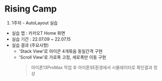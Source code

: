 # Rising Camp


1. 1주차 - AutoLayout 실습
  * 실습 앱 : 카카오T Home 화면
  * 실습 기간 : 22.07.09 ~ 22.07.15
  * 실습 결과 (주요사항)
    - 'Stack View'로 아이콘 4개묶음 동일간격 구현
    - 'Scroll View'로 가로폭 고정, 세로폭만 이동 구현
      > 아이폰13ProMax 작업 후 아이폰SE환경에서 시뮬레이터로 확인결과 정상
